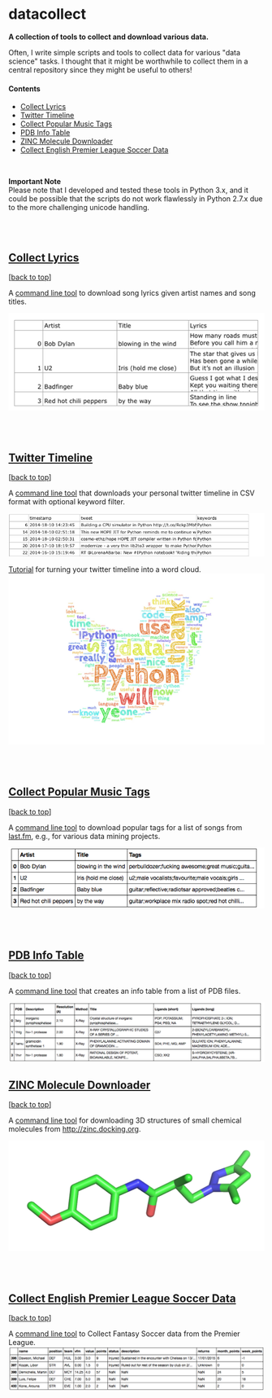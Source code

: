 # datacollect


**A collection of tools to collect and download various data.**

Often, I write simple scripts and tools to collect data for various "data science" tasks. I thought that it might be worthwhile to collect them in a central repository since they might be useful to others!

#### Contents
- [Collect Lyrics](./collect_lyrics)
- [Twitter Timeline](./twitter_timeline)
- [Collect Popular Music Tags](./collect_music_tags)
- [PDB Info Table](./pdb_infotable)
- [ZINC Molecule Downloader](./zinc_downloader)
- [Collect English Premier League Soccer Data](./collect_fantasysoccer)

<br>

**Important Note**  
Please note that I developed and tested these tools in Python 3.x, and it could be possible that the scripts do not work flawlessly in Python 2.7.x due to the more challenging unicode handling.

<br>
<br>

## [Collect Lyrics](./collect_lyrics)

[[back to top](#contents)]

A [command line tool](./collect_lyrics) to download song lyrics given artist names and song titles.

![](./collect_lyrics/images/example_out.png)

<br>
<br>

## [Twitter Timeline](./twitter_timeline)

[[back to top](#contents)]

A [command line tool](./twitter_timeline) that downloads your personal twitter timeline in CSV format with optional keyword filter.

![](./twitter_timeline/images/python_tweets.png)

[Tutorial](http://nbviewer.ipython.org/github/rasbt/datacollect/blob/master/dataviz/twitter_cloud/twitter_wordcloud.ipynb) for turning your twitter timeline into a word cloud.
![](./dataviz/twitter_cloud/my_twitter_wordcloud_2_lowres.jpg)

<br>
<br>

## [Collect Popular Music Tags](./collect_music_tags)

[[back to top](#contents)]

A [command line tool](./collect_music_tags) to download popular tags for a list of songs from [last.fm](http://www.last.fm), e.g., for various data mining projects.

![](./collect_music_tags/images/example.png)

<br>
<br>

## [PDB Info Table](./pdb_infotable)
[[back to top](#contents)]

A [command line tool](./pdb_infotable) that creates an info table from a list of PDB files.

![](./pdb_infotable/images/example.png)

## [ZINC Molecule Downloader](./zinc_downloader)

[[back to top](#contents)]

A [command line tool](./zinc_downloader) for downloading 3D structures of small chemical molecules from http://zinc.docking.org.

![](./zinc_downloader/images/example-1.png)


<br>
<br>

## [Collect English Premier League Soccer Data](./collect_fantasysoccer)
[[back to top](#contents)]

A [command line tool](./collect_fantasysoccer) to Collect Fantasy Soccer data  from the Premier League.
![](./collect_fantasysoccer/images/example_table.png)
